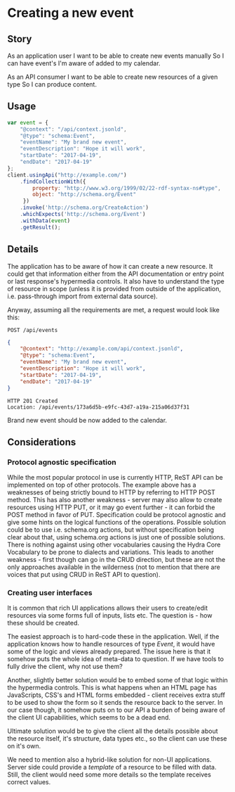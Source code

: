 # Creating a new event

## Story

As an application user
I want to be able to create new events manually
So I can have event's I'm aware of added to my calendar.

As an API consumer
I want to be able to create new resources of a given type
So I can produce content.


## Usage

```javascript
var event = {
    "@context": "/api/context.jsonld",
    "@type": "schema:Event",
    "eventName": "My brand new event",
    "eventDescription": "Hope it will work",
    "startDate": "2017-04-19",
    "endDate": "2017-04-19"
};
client.usingApi("http://example.com/")
    .findCollectionWith({
        property: "http://www.w3.org/1999/02/22-rdf-syntax-ns#type",
        object: "http://schema.org/Event"
     })
    .invoke('http://schema.org/CreateAction')
    .whichExpects('http://schema.org/Event')
    .withData(event)
    .getResult();
```


## Details

The application has to be aware of how it can create a new resource.
It could get that information either from the API documentation or entry point
or last response's hypermedia controls. It also have to understand the type
of resource in scope (unless it is provided from outside of the application,
i.e. pass-through import from external data source).

Anyway, assuming all the requirements are met, a request would look like this:

```http
POST /api/events
```

```json
{
    "@context": "http://example.com/api/context.jsonld",
    "@type": "schema:Event",
    "eventName": "My brand new event",
    "eventDescription": "Hope it will work",
    "startDate": "2017-04-19",
    "endDate": "2017-04-19"
}
```

```http
HTTP 201 Created
Location: /api/events/173a6d5b-e9fc-43d7-a19a-215a06d37f31
```

Brand new event should be now added to the calendar.


## Considerations

### Protocol agnostic specification

While the most popular protocol in use is currently HTTP, ReST API can be implemented
on top of other protocols. The example above has a weaknesses of being strictly bound to
HTTP by referring to HTTP POST method. This has also another weakness - server may also
allow to create resources using HTTP PUT, or it may go event further - it can forbid
the POST method in favor of PUT.
Specification could be protocol agnostic and give some hints on the logical functions
of the operations. Possible solution could be to use i.e. schema.org actions, but
without specification being clear about that, using schema.org actions is just one of
possible solutions. There is nothing against using other vocabularies causing the Hydra
Core Vocabulary to be prone to dialects and variations.
This leads to another weakness - first though can go in the CRUD direction, but these
are not the only approaches available in the wilderness (not to mention that there are
voices that put using CRUD in ReST API to question).

### Creating user interfaces

It is common that rich UI applications allows their users to create/edit resources
via some forms full of inputs, lists etc. The question is - how these should be created.

The easiest approach is to hard-code these in the application. Well, if the application
knows how to handle resources of type *Event*, it would have some of the logic
and views already prepared. The issue here is that it somehow puts the whole idea of
meta-data to question. If we have tools to fully drive the client, why not use them?

Another, slightly better solution would be to embed some of that logic within the
hypermedia controls. This is what happens when an HTML page has JavaScripts, CSS's and
HTML forms embedded - client receives extra stuff to be used to show the form so it
sends the resource back to the server. In our case though, it somehow puts on to our
API a burden of being aware of the client UI capabilities, which seems to be a dead end.

Ultimate solution would be to give the client all the details possible about the resource
itself, it's structure, data types etc., so the client can use these on it's own.

We need to mention also a hybrid-like solution for non-UI applications. Server side
could provide a *template* of a resource to be filled with data. Still, the client would
need some more details so the template receives correct values.
